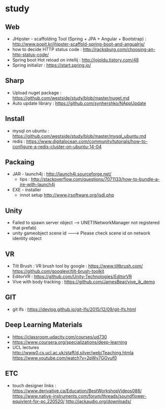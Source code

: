# study

## Web
* JHipster - scaffolding Tool (Spring + JPA + Angular + Bootstrap) : http://www.popit.kr/jhipster-scaffold-spring-boot-and-angualrjs/
* how to decide HTTP status code : http://racksburg.com/choosing-an-http-status-code/
* Spring boot Hot reload on intellij : http://jojoldu.tistory.com/48
* Spring initializr : https://start.spring.io/

## Sharp
* Upload nuget package : https://github.com/westside/study/blob/master/nuget.md
* Auto update library : https://github.com/synhershko/NAppUpdate

## Install
* mysql on ubuntu : https://github.com/westside/study/blob/master/mysql_ubuntu.md
* redis : https://www.digitalocean.com/community/tutorials/how-to-configure-a-redis-cluster-on-ubuntu-14-04


## Packaing 
* JAR - launch4j : http://launch4j.sourceforge.net/ 
  * tips : http://stackoverflow.com/questions/7071133/how-to-bundle-a-jre-with-launch4j
* EXE - installer 
  * innot setup http://www.jrsoftware.org/isdl.php
  
## Unity
* Failed to spawn server object  --> UNET(NetworkManager not registered that prefab)
* unity gameobject scene id ---> Please check scene id on network identity object

## VR
* Tilt Brush : VR brush tool by google : https://www.tiltbrush.com/ https://github.com/googlevr/tilt-brush-toolkit
* EditorVR : https://github.com/Unity-Technologies/EditorVR
* Vive with body tracking : https://github.com/JamesBear/vive_ik_demo

## GIT
* git lfs : https://devlog.github.io/git-lfs/2015/12/09/git-lfs.html

## Deep Learning Materials
* https://classroom.udacity.com/courses/ud730
* https://www.coursera.org/specializations/deep-learning
* UCL lectures http://www0.cs.ucl.ac.uk/staff/d.silver/web/Teaching.htmla  https://www.youtube.com/watch?v=2pWv7GOvuf0

## ETC 
* touch designer links : https://www.derivative.ca/Education/BestWorkshopVideos088/ https://www.native-instruments.com/forum/threads/soundflower-equivlent-for-pc.220520/  http://jackaudio.org/downloads/
